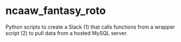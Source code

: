 # ncaaw_fantasy_roto
Python scripts to create a Slack (1) that calls functions from a wrapper script (2) to pull data from a hosted MySQL server.

